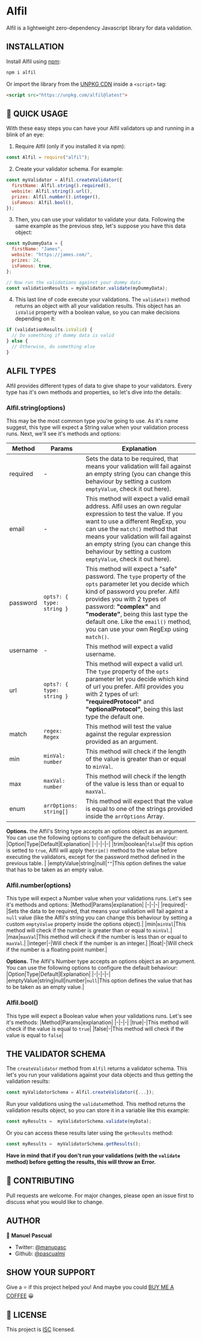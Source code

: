 # Alfil

Alfil is a lightweight zero-dependency Javascript library for data validation.

## INSTALLATION

Install Alfil using [npm](https://npmjs.org/):

```bash
npm i alfil
```

Or import the library from the [UNPKG CDN](https://unpkg.com/) inside a `<script>` tag:

```html
<script src="https://unpkg.com/alfil@latest">
```

## 🚀 QUICK USAGE
With these easy steps you can have your Alfil validators up and running in a blink of an eye:
1. Require Alfil (only if you installed it via npm):

```javascript
const Alfil = require("alfil");
```

2. Create your validator schema. For example:

```javascript
const myValidator = Alfil.createValidator({
  firstName: Alfil.string().required(),
  website: Alfil.string().url(),
  prizes: Alfil.number().integer(),
  isFamous: Alfil.bool(),
});
```

3. Then, you can use your validator to validate your data. Following the same example as the previous step, let's suppose you have this data object:

```javascript
const myDummyData = {
  firstName: "James",
  website: "https://james.com/",
  prizes: 24,
  isFamous: true,
};

// Now run the validations against your dummy data
const validationResults = myValidator.validate(myDummyData);
```

4. This last line of code execute your validations. The `validate()` method returns an object with all your validation results. This object has an `isValid` property with a boolean value, so you can make decisions depending on it:

```javascript
if (validationResults.isValid) {
  // Do something if dummy data is valid
} else {
  // Otherwise, do something else
}
```

## ALFIL TYPES

Alfil provides different types of data to give shape to your validators. Every type has it's own methods and properties, so let's dive into the details:

### Alfil.string(options)
This may be the most common type you're going to use. As it's name suggest, this type will expect a String value when your validation process runs. Next, we'll see it's methods and options:

| Method  | Params                    | Explanation                                                                                                                                                                                                                                                                                                                           |
| -------- | ------------------------- | ------------------------------------------------------------------------------------------------------------------------------------------------------------------------------------------------------------------------------------------------------------------------------------------------------------------------------------- |
| required | -                         | Sets the data to be required, that means your validation will fail against an empty string (you can change this behaviour by setting a custom `emptyValue`, check it out here).                                                                                                                                                       |
| email    | -                         | This method will expect a valid email address. Alfil uses an own regular expression to test the value. If you want to use a different RegExp, you can use the `match()` method that means your validation will fail against an empty string (you can change this behaviour by setting a custom `emptyValue`, check it out here).      |
| password | `opts?: { type: string }` | This method will expect a "safe" password. The `type` property of the `opts` parameter let you decide which kind of password you prefer. Alfil provides you with 2 types of password: **"complex"** and **"moderate"**, being this last type the default one. Like the `email()` method, you can use your own RegExp using `match()`. |
| username | -                         | This method will expect a valid username.                                                                                                                                                                                                                                                                                             |
| url      | `opts?: { type: string }` | This method will expect a valid url. The `type` property of the `opts` parameter let you decide which kind of url you prefer. Alfil provides you with 2 types of url: **"requiredProtocol"** and **"optionalProtocol"**, being this last type the default one.                                                                        |
| match    | `regex: Regex`            | This method will test the value against the regular expression provided as an argument.                                                                                                                                                                                                                                               |
| min      | `minVal: number`          | This method will check if the length of the value is greater than or equal to `minVal`.                                                                                                                                                                                                                                               |
| max      | `maxVal: number`          | This method will check if the length of the value is less than or equal to `maxVal`.                                                                                                                                                                                                                                                  |
| enum     | `arrOptions: string[]`    | This method will expect that the value is equal to one of the strings provided inside the `arrOptions` Array.                                                                                                                                                                                                                         |

**Options.** the Alfil's String type accepts an options object as an argument. You can use the following options to configure the default behaviour:
|Option|Type|Default|Explanation|
|-|-|-|-|
|trim|boolean|`false`|If this option is setted to `true`, Alfil will apply the`trim()` method to the value before executing the validators, except for the password method defined in the previous table. |
|emptyValue|string&#124;null|`""`|This option defines the value that has to be taken as an empty value.

### Alfil.number(options)
This type will expect a Number value when your validations runs. Let's see it's methods and options:
|Method|Params|explanation|
|-|-|-|
|required|-|Sets the data to be required, that means your validation will fail against a `null` value (like the Alfil's string you can change this behaviour by setting a custom `emptyValue` property inside the options object).|
|min|`minVal`|This method will check if the number is greater than or equal to `minVal`.|
|max|`maxVal`|This method will check if the number is less than or equal to `maxVal`.|
|integer|-|Will check if the number is an integer.|
|float|-|Will check if the number is a floating point number.|

**Options.** The Alfil's Number type accepts an options object as an argument. You can use the following options to configure the default behaviour:
|Option|Type|Default|Explanation|
|-|-|-|-|
|emptyValue|string&#124;null&#124;number|`null`|This option defines the value that has to be taken as an empty value.|

### Alfil.bool()
This type will expect a Boolean value when your validations runs. Let's see it's methods:
|Method|Params|explanation|
|-|-|-|
|true|-|This method will check if the value is equal to `true`|
|false|-|This method will check if the value is equal to `false`|

## THE VALIDATOR SCHEMA
The `createValidator` method from `Alfil` returns a validator schema. This let's you run your validations against your data objects and thus getting the validation results:
```javascript
const myValidatorSchema = Alfil.createValidator({...});
```
Run your validations using the `validate`method. This method returns the validation results object, so you can store it in a variable like this example:
```javascript
const myResults =  myValidatorSchema.validate(myData);
```
Or you can access these results later using the `getResults` method:
```javascript
const myResults =  myValidatorSchema.getResults();
```
**Have in mind that if you don't run your validations (with the `validate` method) before getting the results, this will throw an Error.**

## 🤝 CONTRIBUTING

Pull requests are welcome. For major changes, please open an issue first to discuss what you would like to change.

## AUTHOR
👤 **Manuel Pascual**
- Twitter: [@manupasc](https://twitter.com/manupasc)
- Github: [@pascualmj](https://github.com/pascualmj)

## SHOW YOUR SUPPORT
Give a ⭐️ if this project helped you!
And maybe you could [BUY ME A COFFEE](https://www.buymeacoffee.com/pascualmj) 😀
## 📝 LICENSE

This project is [ISC](https://github.com/pascualmj/alfil/blob/master/LICENSE.txt) licensed.
